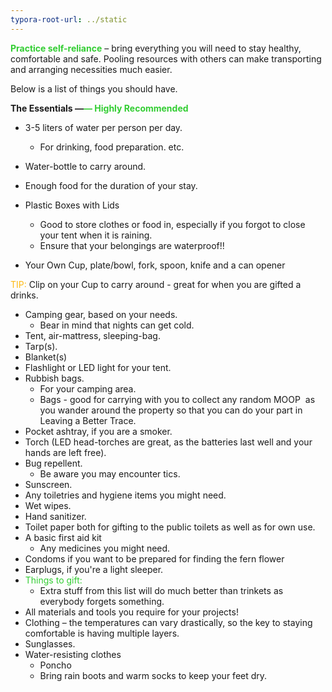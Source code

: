 ```yaml
---
typora-root-url: ../static
---
```


<span style="color:limegreen;">**Practice self-reliance**</span> – bring everything you will need to stay healthy, comfortable and safe. Pooling resources with others can make transporting and arranging necessities much easier.

Below is a list of things you should have.

**The Essentials —<span style="color:limegreen;">— Highly Recommended**</span>

- 3-5 liters of water per person per day.
  - For drinking, food preparation. etc.



- Water-bottle to carry around.


- Enough food for the duration of your stay.


- Plastic Boxes with Lids
  - Good to store clothes or food in, especially if you forgot to close your tent when it is raining.
  - Ensure that your belongings are waterproof!!

- Your Own Cup, plate/bowl, fork, spoon, knife and a can opener


<span style="color:#fdb913;">TIP:</span>  Clip on your Cup to carry around - great for when you are gifted a drinks.

- Camping gear, based on your needs.
  - Bear in mind that nights can get cold.
- Tent, air-mattress, sleeping-bag.
- Tarp(s).
- Blanket(s)
- Flashlight or LED light for your tent.
- Rubbish bags.
  - For your camping area.
  - Bags - good for carrying with you to collect any random MOOP  as you wander around the property so that you can do your part in Leaving a Better Trace.
- Pocket ashtray, if you are a smoker.
- Torch (LED head-torches are great, as the batteries last well and your hands are left free).
- Bug repellent.
  - Be aware you may encounter tics.
- Sunscreen.
- Any toiletries and hygiene items you might need.
- Wet wipes.
- Hand sanitizer.
- Toilet paper both for gifting to the public toilets as well as for own use.
- A basic first aid kit
  - Any medicines you might need.
- Condoms  if you want to be prepared for finding the fern flower
- Earplugs, if you're a light sleeper.
- <span style="color:limegreen;">Things to gift:</span>
  - Extra stuff from this list will do much better than trinkets as everybody forgets something.
- All materials and tools you require for your projects!
- Clothing – the temperatures can vary drastically, so the key to staying comfortable is having multiple layers.
- Sunglasses.
- Water-resisting clothes  
  - Poncho  
  - Bring rain boots and warm socks to keep your feet dry.